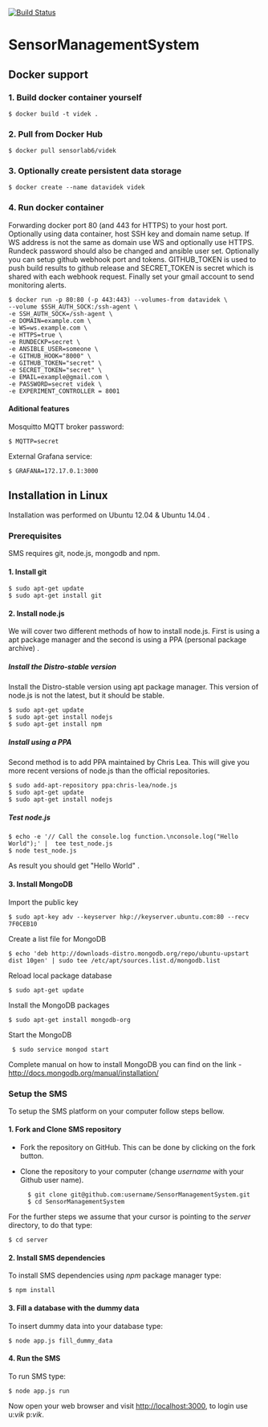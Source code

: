 [![Build Status](https://travis-ci.org/sensorlab/SensorManagementSystem.svg?branch=master)](https://travis-ci.org/sensorlab/SensorManagementSystem)

SensorManagementSystem
======================

## Docker support
### 1. Build docker container yourself
    $ docker build -t videk .

### 2. Pull from Docker Hub
    $ docker pull sensorlab6/videk

### 3. Optionally create persistent data storage
    $ docker create --name datavidek videk

### 4. Run docker container
Forwarding docker port 80 (and 443 for HTTPS) to your host port. Optionally
using data container, host SSH key and domain name setup. If WS address is
not the same as domain use WS and optionally use HTTPS. Rundeck password
should also be changed and ansible user set. Optionally you can setup github
webhook port and tokens. GITHUB_TOKEN is used to push build results to github
release and SECRET_TOKEN is secret which is shared with each webhook request.
Finally set your gmail account to send monitoring alerts.

    $ docker run -p 80:80 (-p 443:443) --volumes-from datavidek \  
    --volume $SSH_AUTH_SOCK:/ssh-agent \  
    -e SSH_AUTH_SOCK=/ssh-agent \  
    -e DOMAIN=example.com \  
    -e WS=ws.example.com \  
    -e HTTPS=true \  
    -e RUNDECKP=secret \  
    -e ANSIBLE_USER=someone \  
    -e GITHUB_HOOK="8000" \  
    -e GITHUB_TOKEN="secret" \  
    -e SECRET_TOKEN="secret" \  
    -e EMAIL=example@gmail.com \  
    -e PASSWORD=secret videk \
    -e EXPERIMENT_CONTROLLER = 8001

#### Aditional features

Mosquitto MQTT broker password:

    $ MQTTP=secret

External Grafana service:

    $ GRAFANA=172.17.0.1:3000

## Installation in Linux
Installation was performed on Ubuntu 12.04 & Ubuntu 14.04 .

### Prerequisites  

SMS requires git, node.js, mongodb and npm.

#### 1. Install git
    $ sudo apt-get update
    $ sudo apt-get install git

#### 2. Install node.js

   We will cover two different methods of  how to install node.js. First is using a apt package manager and the second is using a PPA (personal package archive) .

##### Install the Distro-stable version

Install the Distro-stable version using apt package manager. This version of node.js is not the latest, but it should be stable.

    $ sudo apt-get update
    $ sudo apt-get install nodejs
    $ sudo apt-get install npm

##### Install using a PPA

Second method is to add PPA maintained by Chris Lea. This will give you more recent versions of node.js than the official repositories.

    $ sudo add-apt-repository ppa:chris-lea/node.js
    $ sudo apt-get update
    $ sudo apt-get install nodejs

##### Test node.js

    $ echo -e '// Call the console.log function.\nconsole.log("Hello World");' |  tee test_node.js
    $ node test_node.js

As result you should get  "Hello World" .

#### 3. Install MongoDB

Import the public key

    $ sudo apt-key adv --keyserver hkp://keyserver.ubuntu.com:80 --recv 7F0CEB10

Create a list file for MongoDB

    $ echo 'deb http://downloads-distro.mongodb.org/repo/ubuntu-upstart dist 10gen' | sudo tee /etc/apt/sources.list.d/mongodb.list

Reload local package database

    $ sudo apt-get update

Install the MongoDB packages

    $ sudo apt-get install mongodb-org

Start the MongoDB

     $ sudo service mongod start

Complete manual on how to install MongoDB you can find on the link -
   http://docs.mongodb.org/manual/installation/


### Setup the SMS
To setup the SMS platform on your computer follow steps bellow.

#### 1. Fork and Clone SMS repository
- Fork the  repository on GitHub. This can be done by clicking on the fork button.
- Clone the repository to your computer (change _username_ with your Github user name).

        $ git clone git@github.com:username/SensorManagementSystem.git
        $ cd SensorManagementSystem

For the further steps we assume that your cursor is pointing to the _server_ directory, to do that type:

    $ cd server

#### 2. Install SMS dependencies
To install SMS dependencies using _npm_ package manager type:

    $ npm install

#### 3. Fill a database with the dummy data
To insert dummy data into your database type:

    $ node app.js fill_dummy_data

#### 4. Run the SMS
 To run SMS type:

    $ node app.js run

Now open your web browser and visit [http://localhost:3000](http://localhost:3000/), to login use u:_vik_  p:_vik_.
